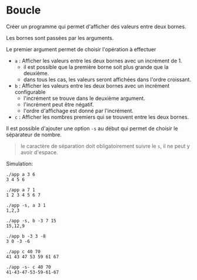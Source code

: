 # Boucle
Créer un programme qui permet d'afficher des valeurs entre deux bornes.

Les bornes sont passées par les arguments.

Le premier argument permet de choisir l'opération à effectuer
- `a` : Afficher les valeurs entre les deux bornes avec un incrément de 1.
  - il est possible que la première borne soit plus grande que la deuxième.
  - dans tous les cas, les valeurs seront affichées dans l'ordre croissant.
- `b` : Afficher les valeurs entre les deux bornes avec un incrément configurable
  - l'incrément se trouve dans le deuxième argument.
  - l'incrément peut être négatif.
  - l'ordre d'affichage est donné par l'incrément.
- `c` : Afficher les nombres premiers qui se trouvent entre les deux bornes.

Il est possible d'ajouter une option `-s` au début qui permet de choisir le séparateur de nombre.
> le caractère de séparation doit obligatoirement suivre le `s`, il ne peut y avoir d'espace.

Simulation:
```console
./app a 3 6
3 4 5 6

./app a 7 1
1 2 3 4 5 6 7

./app -s, a 3 1
1,2,3

./app -s, b -3 7 15
15,12,9

./app b -3 3 -8
3 0 -3 -6

./app c 40 70
41 43 47 53 59 61 67

./app -s- c 40 70
41-43-47-53-59-61-67
```